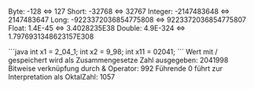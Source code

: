 Byte: -128 <=> 127
Short: -32768 <=> 32767
Integer: -2147483648 <=> 2147483647
Long: -9223372036854775808 <=> 9223372036854775807
Float: 1.4E-45 <=> 3.4028235E38
Double: 4.9E-324 <=> 1.7976931348623157E308

´´´java
int x1 = 2_04_1;
int x2 = 9_98;
int x11 = 02041;
´´´
Wert mit / gespeichert wird als Zusammengesetze Zahl ausgegeben: 
2041998
Bitweise verknüpfung durch & Operator: 
992
Führende 0 führt zur Interpretation als OktalZahl: 
1057


